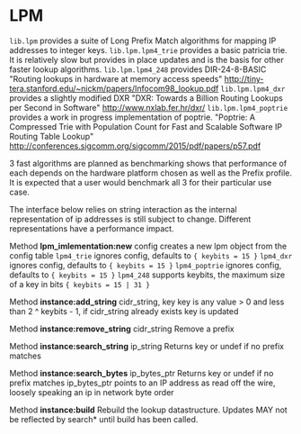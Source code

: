 # LPM
`lib.lpm` provides a suite of Long Prefix Match algorithms for mapping IP
addresses to integer keys.
`lib.lpm.lpm4_trie` provides a basic patricia trie. It is relatively slow but
provides in place updates and is the basis for other faster lookup algorithms.
`lib.lpm.lpm4_248` provides DIR-24-8-BASIC
"Routing lookups in hardware at memory access speeds"
http://tiny-tera.stanford.edu/~nickm/papers/Infocom98_lookup.pdf
`lib.lpm.lpm4_dxr` provides a slightly modified DXR
"DXR: Towards a Billion Routing Lookups per Second in Software"
http://www.nxlab.fer.hr/dxr/
`lib.lpm.lpm4_poptrie` provides a work in progress implementation of poptrie.
"Poptrie: A Compressed Trie with Population Count for Fast and Scalable Software
IP Routing Table Lookup"
http://conferences.sigcomm.org/sigcomm/2015/pdf/papers/p57.pdf

3 fast algorithms are planned as benchmarking shows that performance of each
depends on the hardware platform chosen as well as the Prefix profile.
It is expected that a user would benchmark all 3 for their particular use case.

The interface below relies on string interaction as the internal representation
of ip addresses is still subject to change. Different representations have a
performance impact.

Method **lpm_imlementation:new** config
creates a new lpm object from the config table
`lpm4_trie` ignores config, defaults to
   `{ keybits = 15 }`
`lpm4_dxr` ignores config, defaults to
   `{ keybits = 15 }`
`lpm4_poptrie` ignores config, defaults to
   `{ keybits = 15 }`
`lpm4_248` supports keybits, the maximum size of a key in bits
   `{ keybits = 15 | 31 }`

Method **instance:add_string** cidr_string, key
key is any value > 0 and less than 2 ^ keybits - 1, if cidr_string already
exists key is updated

Method **instance:remove_string** cidr_string
Remove a prefix

Method **instance:search_string** ip_string
Returns key or undef if no prefix matches

Method **instance:search_bytes** ip_bytes_ptr
Returns key or undef if no prefix matches
ip_bytes_ptr points to an IP address as read off the wire, loosely speaking an
ip in network byte order

Method **instance:build**
Rebuild the lookup datastructure. Updates MAY not be reflected by search*
until build has been called.
